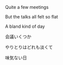 Quite a few meetings

But the talks all felt so flat

A bland kind of day


会議いくつか

やりとりはどれも淡くて

味気ない日
